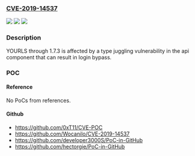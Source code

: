 ### [CVE-2019-14537](https://cve.mitre.org/cgi-bin/cvename.cgi?name=CVE-2019-14537)
![](https://img.shields.io/static/v1?label=Product&message=n%2Fa&color=blue)
![](https://img.shields.io/static/v1?label=Version&message=n%2Fa&color=blue)
![](https://img.shields.io/static/v1?label=Vulnerability&message=n%2Fa&color=brighgreen)

### Description

YOURLS through 1.7.3 is affected by a type juggling vulnerability in the api component that can result in login bypass.

### POC

#### Reference
No PoCs from references.

#### Github
- https://github.com/0xT11/CVE-POC
- https://github.com/Wocanilo/CVE-2019-14537
- https://github.com/developer3000S/PoC-in-GitHub
- https://github.com/hectorgie/PoC-in-GitHub

